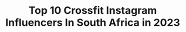 ---
title: Top 10 Crossfit Instagram Influencers In South Africa in 2023
description: >-
  Find top crossfit Instagram influencers in South Africa in 2023. Most popular hashtags: #crossfit #parkour #fitness.
platform: Instagram
hits: 8
text_top: Discover the best Instagram profiles on inBeat.
text_bottom: inBeat has 8 Instagram influencers like this in South Africa for you to work with.
profiles:
  - username: "chloegarner_athlete_"
    fullname: >-
      Chloe Garner
    bio: >-
      🏆2019 Long Drive World Champion 🏌️‍♀️PB 400 yards 🥈World Championship Runner-up 2016 & 2018 🏋️‍♀️2017 CrossFit Regionals Athlete 🇿🇦🏳️‍🌈
    location: "South Africa"
    followers: 6651
    engagement: 376
    commentsToLikes: 0.035439
    id: ck0uawjczd9s10i19r45sm58j
    verified: false
    hashtags: "#strengthtraining, #trek2019, #ld4h, #femaleathlete"
  - username: "leekeyrouz_ifbbpro"
    fullname: >-
      Lee Keyrouz
    bio: >-
      •cancer survivor *be kind and lift heavy s%&t •WPD IFBB Pro •3 national titles in powerlifting *💍 @kev1719 •Email for online training 💪
    location: "South Africa"
    followers: 105972
    engagement: 295
    commentsToLikes: 0.060866
    id: ck8tcc6lzz03s0j78qbod8efv
    verified: false
    hashtags: "#handstandwalk, #crossfit, #calesthenics, #happymonday"
  - username: "wynand_olivier"
    fullname: >-
      Wynand Olivier
    bio: >-
      https://pcmfsa.com/donations/wynand-olivier/
    location: "South Africa"
    followers: 11271
    engagement: 431
    commentsToLikes: 0.030458
    id: ck5qdkqdiw2030i11ii9mk2xs
    verified: true
    hashtags: "#boy, #family, #baby, #perfectdayforit"
  - username: "meganjoy.m"
    fullname: >-
      Megan Joy McDermott
    bio: >-
      🇿🇦🇦🇪🌱 South African based in UAE CF L2 | Fitness Coach World Calisthenics Organization L2 Yoga Teacher 200hr
    location: "South Africa"
    followers: 130098
    engagement: 235
    commentsToLikes: 0.021192
    id: ck13chslh0ev00i19wqscaucp
    verified: false
    hashtags: "#homeworkout, #workoutathome, #handstandlove, #magicskeleton"
  - username: "zuzubyx"
    fullname: >-
      NeverSeenVideos🎬 [Zz]©
    bio: >-
      💚carefully selected, only the best videos 🚫no low-iq videos #neverseenbefore #parkour #action #wow #extreme #gym #sport #kids #animals #science #fun
    location: "South Africa"
    followers: 19714
    engagement: 380
    commentsToLikes: 0.006309
    id: ck13a3mqjogsg0i19hryri7ql
    verified: false
    hashtags: "#freestyle, #niceshot, #neverseenbefore, #amazing"
  - username: "andrelotter"
    fullname: >-
      Andre Lotter
    bio: >-
      @alphacbd_sa Discount code: LOT10 Royalty Soapie Award winning Actor,Played Liam le Roux in Villa Rosa, RICKUS WELMAN IN 7DE LAAN.
    location: "South Africa"
    followers: 41178
    engagement: 238
    commentsToLikes: 0.012500
    id: ck6trihsgz6nl0j71hrlutcvy
    verified: false
    hashtags: "#celeband2plebs, #rickuswelman, #marko, #7delaan20years"
  - username: "rassie72"
    fullname: >-
      Rassie van der Dussen
    bio: >-
      Cricketer. Proudly South African. Lover of the bushveld and nature. Vir die een wat Glo, kan Alles.
    location: "South Africa"
    followers: 22023
    engagement: 791
    commentsToLikes: 0.013046
    id: ckap2b3c2y3fr0i78if443nw1
    verified: true
    hashtags: "#21dayslockdownsa, #womensmonth, #gbv, #solidarity"
  - username: "ilkoilliliev"
    fullname: >-
      Ilko Iliev
    bio: >-
      🎬 Stuntman, filmmaker, FPV pilot, piece of 💩 🎞 @007 Stunt Crew 🤙🏻 @flytheearthparagliding Team ⚡️ Jumping, flying, fighting, falling
    location: "South Africa"
    followers: 7403
    engagement: 683
    commentsToLikes: 0.042227
    id: ck5he877zrk2n0i118hxhzmc0
    verified: false
    hashtags: "#fpvcinematography, #teamblacksheep, #speedwing, #fpvfreestyle"
---